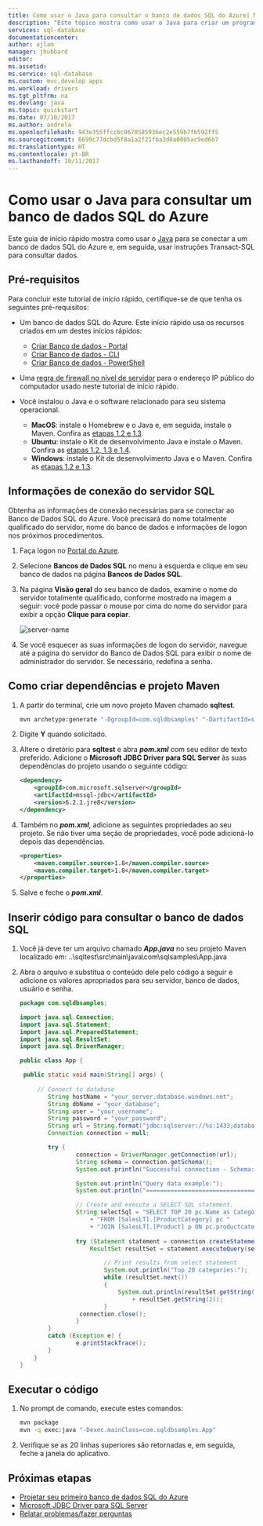```yaml
---
title: Como usar o Java para consultar o banco de dados SQL do Azure| Microsoft Docs
description: "Este tópico mostra como usar o Java para criar um programa que se conecta a um banco de dados SQL do Azure e consultá-los usando instruções do Transact-SQL."
services: sql-database
documentationcenter: 
author: ajlam
manager: jhubbard
editor: 
ms.assetid: 
ms.service: sql-database
ms.custom: mvc,develop apps
ms.workload: drivers
ms.tgt_pltfrm: na
ms.devlang: java
ms.topic: quickstart
ms.date: 07/10/2017
ms.author: andrela
ms.openlocfilehash: 943e355ffcc6c0670585936ec2e559b7fb592ff5
ms.sourcegitcommit: 6699c77dcbd5f8a1a2f21fba3d0a0005ac9ed6b7
ms.translationtype: HT
ms.contentlocale: pt-BR
ms.lasthandoff: 10/11/2017
---
```

# <a name="use-java-to-query-an-azure-sql-database"></a>Como usar o Java para consultar um banco de dados SQL do Azure

Este guia de início rápido mostra como usar o [Java](https://docs.microsoft.com/sql/connect/jdbc/microsoft-jdbc-driver-for-sql-server) para se conectar a um banco de dados SQL do Azure e, em seguida, usar instruções Transact-SQL para consultar dados.

## <a name="prerequisites"></a>Pré-requisitos

Para concluir este tutorial de início rápido, certifique-se de que tenha os seguintes pré-requisitos:

- Um banco de dados SQL do Azure. Este início rápido usa os recursos criados em um destes inícios rápidos: 

   - [Criar Banco de dados - Portal](sql-database-get-started-portal.md)
   - [Criar Banco de dados - CLI](sql-database-get-started-cli.md)
   - [Criar Banco de dados - PowerShell](sql-database-get-started-powershell.md)

- Uma [regra de firewall no nível de servidor](sql-database-get-started-portal.md#create-a-server-level-firewall-rule) para o endereço IP público do computador usado neste tutorial de início rápido.

- Você instalou o Java e o software relacionado para seu sistema operacional.

    - **MacOS**: instale o Homebrew e o Java e, em seguida, instale o Maven. Confira as [etapas 1.2 e 1.3](https://www.microsoft.com/sql-server/developer-get-started/java/mac/).
    - **Ubuntu**: instale o Kit de desenvolvimento Java e instale o Maven. Confira as [etapas 1.2, 1.3 e 1.4](https://www.microsoft.com/sql-server/developer-get-started/java/ubuntu/).
    - **Windows**: instale o Kit de desenvolvimento Java e o Maven. Confira as [etapas 1.2 e 1.3](https://www.microsoft.com/sql-server/developer-get-started/java/windows/).    

## <a name="sql-server-connection-information"></a>Informações de conexão do servidor SQL

Obtenha as informações de conexão necessárias para se conectar ao Banco de Dados SQL do Azure. Você precisará do nome totalmente qualificado do servidor, nome do banco de dados e informações de logon nos próximos procedimentos.

1. Faça logon no [Portal do Azure](https://portal.azure.com/).
2. Selecione **Bancos de Dados SQL** no menu à esquerda e clique em seu banco de dados na página **Bancos de Dados SQL**. 
3. Na página **Visão geral** do seu banco de dados, examine o nome do servidor totalmente qualificado, conforme mostrado na imagem a seguir: você pode passar o mouse por cima do nome do servidor para exibir a opção **Clique para copiar**.  

   ![server-name](./media/sql-database-connect-query-dotnet/server-name.png) 

4. Se você esquecer as suas informações de logon do servidor, navegue até a página do servidor do Banco de Dados SQL para exibir o nome de administrador do servidor.  Se necessário, redefina a senha.     

## <a name="create-maven-project-and-dependencies"></a>**Como criar dependências e projeto Maven**
1. A partir do terminal, crie um novo projeto Maven chamado **sqltest**. 

   ```bash
   mvn archetype:generate "-DgroupId=com.sqldbsamples" "-DartifactId=sqltest" "-DarchetypeArtifactId=maven-archetype-quickstart" "-Dversion=1.0.0"
   ```

2. Digite **Y** quando solicitado.
3. Altere o diretório para **sqltest** e abra ***pom.xml*** com seu editor de texto preferido.  Adicione o **Microsoft JDBC Driver para SQL Server** às suas dependências do projeto usando o seguinte código:

   ```xml
   <dependency>
       <groupId>com.microsoft.sqlserver</groupId>
       <artifactId>mssql-jdbc</artifactId>
       <version>6.2.1.jre8</version>
   </dependency>
   ```

4. Também no ***pom.xml***, adicione as seguintes propriedades ao seu projeto.  Se não tiver uma seção de propriedades, você pode adicioná-lo depois das dependências.

   ```xml
   <properties>
       <maven.compiler.source>1.8</maven.compiler.source>
       <maven.compiler.target>1.8</maven.compiler.target>
   </properties>
   ```

5. Salve e feche o ***pom.xml***.

## <a name="insert-code-to-query-sql-database"></a>Inserir código para consultar o banco de dados SQL

1. Você já deve ter um arquivo chamado ***App.java*** no seu projeto Maven localizado em:  ..\sqltest\src\main\java\com\sqlsamples\App.java

2. Abra o arquivo e substitua o conteúdo dele pelo código a seguir e adicione os valores apropriados para seu servidor, banco de dados, usuário e senha.

   ```java
   package com.sqldbsamples;

   import java.sql.Connection;
   import java.sql.Statement;
   import java.sql.PreparedStatement;
   import java.sql.ResultSet;
   import java.sql.DriverManager;

   public class App {

    public static void main(String[] args) {
    
        // Connect to database
           String hostName = "your_server.database.windows.net";
           String dbName = "your_database";
           String user = "your_username";
           String password = "your_password";
           String url = String.format("jdbc:sqlserver://%s:1433;database=%s;user=%s;password=%s;encrypt=true;hostNameInCertificate=*.database.windows.net;loginTimeout=30;", hostName, dbName, user, password);
           Connection connection = null;

           try {
                   connection = DriverManager.getConnection(url);
                   String schema = connection.getSchema();
                   System.out.println("Successful connection - Schema: " + schema);

                   System.out.println("Query data example:");
                   System.out.println("=========================================");

                   // Create and execute a SELECT SQL statement.
                   String selectSql = "SELECT TOP 20 pc.Name as CategoryName, p.name as ProductName " 
                       + "FROM [SalesLT].[ProductCategory] pc "  
                       + "JOIN [SalesLT].[Product] p ON pc.productcategoryid = p.productcategoryid";
                
                   try (Statement statement = connection.createStatement();
                       ResultSet resultSet = statement.executeQuery(selectSql)) {

                           // Print results from select statement
                           System.out.println("Top 20 categories:");
                           while (resultSet.next())
                           {
                               System.out.println(resultSet.getString(1) + " "
                                   + resultSet.getString(2));
                           }
                    connection.close();
                   }                   
           }
           catch (Exception e) {
                   e.printStackTrace();
           }
       }
   }
   ```

## <a name="run-the-code"></a>Executar o código

1. No prompt de comando, execute estes comandos:

   ```bash
   mvn package
   mvn -q exec:java "-Dexec.mainClass=com.sqldbsamples.App"
   ```

2. Verifique se as 20 linhas superiores são retornadas e, em seguida, feche a janela do aplicativo.


## <a name="next-steps"></a>Próximas etapas
- [Projetar seu primeiro banco de dados SQL do Azure](sql-database-design-first-database.md)
- [Microsoft JDBC Driver para SQL Server](https://github.com/microsoft/mssql-jdbc)
- [Relatar problemas/fazer perguntas](https://github.com/microsoft/mssql-jdbc/issues)

